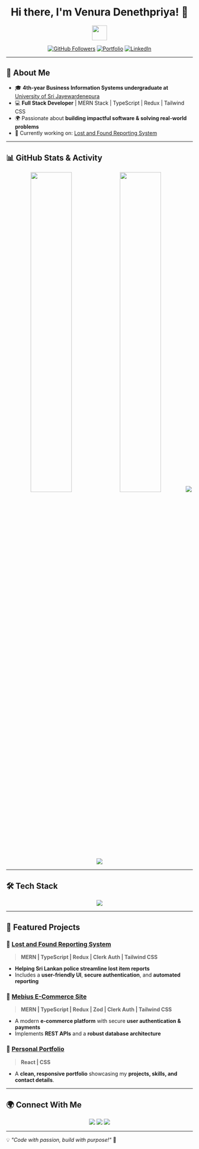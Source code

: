 <h1 align="center"> 
  Hi there, I'm Venura Denethpriya! 👋 
</h1>

<p align="center">
  <img src="https://media.giphy.com/media/hvRJCLFzcasrR4ia7z/giphy.gif" width="40px">
</p>

<p align="center">
  <a href="https://github.com/VenuraDenethpriya"><img src="https://img.shields.io/github/followers/VenuraDenethpriya?label=Followers&style=social" alt="GitHub Followers"></a>
  <a href="https://venuraportfolio.vercel.app/"><img src="https://img.shields.io/badge/Portfolio-%230A66C2.svg?&style=for-the-badge&logo=vercel&logoColor=white" alt="Portfolio"></a>
  <a href="https://www.linkedin.com/in/venuradenethpriya/"><img src="https://img.shields.io/badge/LinkedIn-%230A66C2.svg?&style=for-the-badge&logo=linkedin&logoColor=white" alt="LinkedIn"></a>
</p>

---

## 🚀 About Me
- 🎓 **4th-year Business Information Systems undergraduate at** [University of Sri Jayewardenepura](https://www.sjp.ac.lk/)
- 💻 **Full Stack Developer** | MERN Stack | TypeScript | Redux | Tailwind CSS
- 🌍 Passionate about **building impactful software & solving real-world problems**
- 🎯 Currently working on: [Lost and Found Reporting System](https://lfrs-venura-denethpriyas-projects.vercel.app/)

---

## 📊 GitHub Stats & Activity
<p align="center">
  <img width="47%" src="https://github-readme-stats.vercel.app/api?username=VenuraDenethpriya&show_icons=true&theme=radical" />
  <img width="47%" src="https://github-profile-summary-cards.vercel.app/api/cards/profile-details?username=VenuraDenethpriya&theme=radical" />
  <img src="https://github-readme-activity-graph.vercel.app/graph?username=VenuraDenethpriya&theme=radical" />
</p>

<p align="center">
  <img src="https://github-readme-activity-graph.vercel.app/graph?username=VenuraDenethpriya&theme=redical">
</p>

---

## 🛠️ Tech Stack
<p align="center">
  <img src="https://skillicons.dev/icons?i=javascript,typescript,react,nodejs,express,mongodb,redux,tailwind,java,python,django,git,github,vscode" />
</p>

---

## 📌 Featured Projects
### 🔹 [Lost and Found Reporting System](https://lfrs-venura-denethpriyas-projects.vercel.app/)
> **MERN | TypeScript | Redux | Clerk Auth | Tailwind CSS**
- **Helping Sri Lankan police streamline lost item reports** 
- Includes a **user-friendly UI**, **secure authentication**, and **automated reporting**
  
### 🔹 [Mebius E-Commerce Site](https://mebius-venura-denethpriyas-projects.vercel.app/)
> **MERN | TypeScript | Redux | Zod | Clerk Auth | Tailwind CSS**
- A modern **e-commerce platform** with secure **user authentication & payments**
- Implements **REST APIs** and a **robust database architecture**

### 🔹 [Personal Portfolio](https://venuraportfolio.vercel.app/)
> **React | CSS**
- A **clean, responsive portfolio** showcasing my **projects, skills, and contact details**.

---

## 🌍 Connect With Me
<p align="center">
  <a href="mailto:venurameedum@gmail.com"><img src="https://img.shields.io/badge/Gmail-D14836?style=for-the-badge&logo=gmail&logoColor=white"></a>
  <a href="https://www.linkedin.com/in/venuradenethpriya/"><img src="https://img.shields.io/badge/LinkedIn-0077B5?style=for-the-badge&logo=linkedin&logoColor=white"></a>
  <a href="https://github.com/VenuraDenethpriya"><img src="https://img.shields.io/badge/GitHub-100000?style=for-the-badge&logo=github&logoColor=white"></a>
</p>

---

💡 _"Code with passion, build with purpose!"_ 🚀
